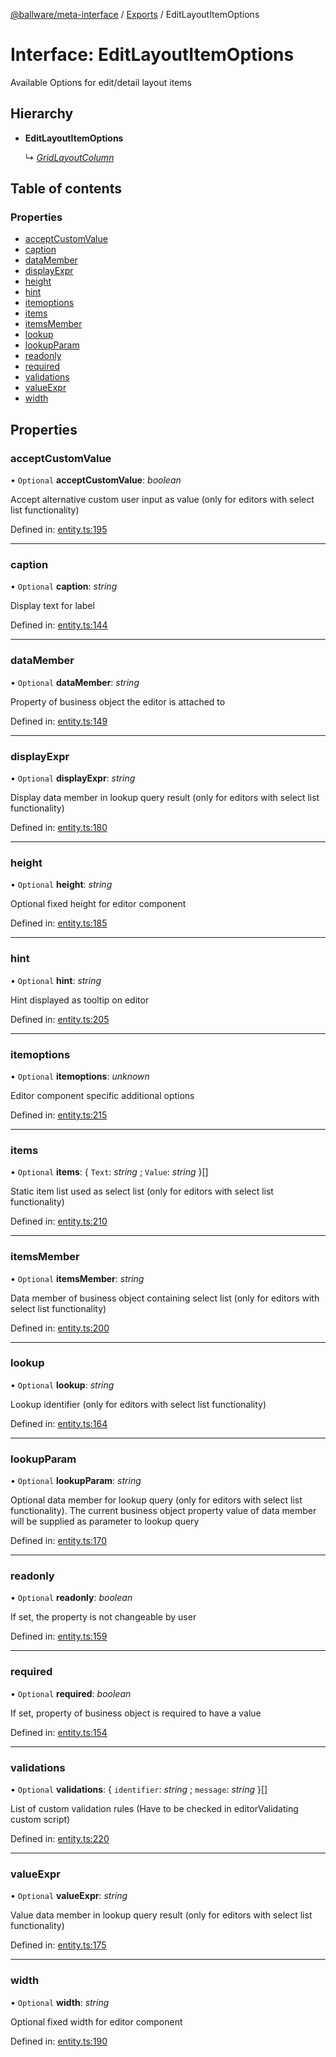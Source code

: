[@ballware/meta-interface](../README.md) / [Exports](../modules.md) / EditLayoutItemOptions

# Interface: EditLayoutItemOptions

Available Options for edit/detail layout items

## Hierarchy

* **EditLayoutItemOptions**

  ↳ [*GridLayoutColumn*](gridlayoutcolumn.md)

## Table of contents

### Properties

- [acceptCustomValue](editlayoutitemoptions.md#acceptcustomvalue)
- [caption](editlayoutitemoptions.md#caption)
- [dataMember](editlayoutitemoptions.md#datamember)
- [displayExpr](editlayoutitemoptions.md#displayexpr)
- [height](editlayoutitemoptions.md#height)
- [hint](editlayoutitemoptions.md#hint)
- [itemoptions](editlayoutitemoptions.md#itemoptions)
- [items](editlayoutitemoptions.md#items)
- [itemsMember](editlayoutitemoptions.md#itemsmember)
- [lookup](editlayoutitemoptions.md#lookup)
- [lookupParam](editlayoutitemoptions.md#lookupparam)
- [readonly](editlayoutitemoptions.md#readonly)
- [required](editlayoutitemoptions.md#required)
- [validations](editlayoutitemoptions.md#validations)
- [valueExpr](editlayoutitemoptions.md#valueexpr)
- [width](editlayoutitemoptions.md#width)

## Properties

### acceptCustomValue

• `Optional` **acceptCustomValue**: *boolean*

Accept alternative custom user input as value (only for editors with select list functionality)

Defined in: [entity.ts:195](https://github.com/ballware/ballware-client/blob/5f55ce4/packages/meta-interface/src/entity.ts#L195)

___

### caption

• `Optional` **caption**: *string*

Display text for label

Defined in: [entity.ts:144](https://github.com/ballware/ballware-client/blob/5f55ce4/packages/meta-interface/src/entity.ts#L144)

___

### dataMember

• `Optional` **dataMember**: *string*

Property of business object the editor is attached to

Defined in: [entity.ts:149](https://github.com/ballware/ballware-client/blob/5f55ce4/packages/meta-interface/src/entity.ts#L149)

___

### displayExpr

• `Optional` **displayExpr**: *string*

Display data member in lookup query result (only for editors with select list functionality)

Defined in: [entity.ts:180](https://github.com/ballware/ballware-client/blob/5f55ce4/packages/meta-interface/src/entity.ts#L180)

___

### height

• `Optional` **height**: *string*

Optional fixed height for editor component

Defined in: [entity.ts:185](https://github.com/ballware/ballware-client/blob/5f55ce4/packages/meta-interface/src/entity.ts#L185)

___

### hint

• `Optional` **hint**: *string*

Hint displayed as tooltip on editor

Defined in: [entity.ts:205](https://github.com/ballware/ballware-client/blob/5f55ce4/packages/meta-interface/src/entity.ts#L205)

___

### itemoptions

• `Optional` **itemoptions**: *unknown*

Editor component specific additional options

Defined in: [entity.ts:215](https://github.com/ballware/ballware-client/blob/5f55ce4/packages/meta-interface/src/entity.ts#L215)

___

### items

• `Optional` **items**: { `Text`: *string* ; `Value`: *string*  }[]

Static item list used as select list (only for editors with select list functionality)

Defined in: [entity.ts:210](https://github.com/ballware/ballware-client/blob/5f55ce4/packages/meta-interface/src/entity.ts#L210)

___

### itemsMember

• `Optional` **itemsMember**: *string*

Data member of business object containing select list (only for editors with select list functionality)

Defined in: [entity.ts:200](https://github.com/ballware/ballware-client/blob/5f55ce4/packages/meta-interface/src/entity.ts#L200)

___

### lookup

• `Optional` **lookup**: *string*

Lookup identifier (only for editors with select list functionality)

Defined in: [entity.ts:164](https://github.com/ballware/ballware-client/blob/5f55ce4/packages/meta-interface/src/entity.ts#L164)

___

### lookupParam

• `Optional` **lookupParam**: *string*

Optional data member for lookup query (only for editors with select list functionality).
The current business object property value of data member will be supplied as parameter to lookup query

Defined in: [entity.ts:170](https://github.com/ballware/ballware-client/blob/5f55ce4/packages/meta-interface/src/entity.ts#L170)

___

### readonly

• `Optional` **readonly**: *boolean*

If set, the property is not changeable by user

Defined in: [entity.ts:159](https://github.com/ballware/ballware-client/blob/5f55ce4/packages/meta-interface/src/entity.ts#L159)

___

### required

• `Optional` **required**: *boolean*

If set, property of business object is required to have a value

Defined in: [entity.ts:154](https://github.com/ballware/ballware-client/blob/5f55ce4/packages/meta-interface/src/entity.ts#L154)

___

### validations

• `Optional` **validations**: { `identifier`: *string* ; `message`: *string*  }[]

List of custom validation rules (Have to be checked in editorValidating custom script)

Defined in: [entity.ts:220](https://github.com/ballware/ballware-client/blob/5f55ce4/packages/meta-interface/src/entity.ts#L220)

___

### valueExpr

• `Optional` **valueExpr**: *string*

Value data member in lookup query result (only for editors with select list functionality)

Defined in: [entity.ts:175](https://github.com/ballware/ballware-client/blob/5f55ce4/packages/meta-interface/src/entity.ts#L175)

___

### width

• `Optional` **width**: *string*

Optional fixed width for editor component

Defined in: [entity.ts:190](https://github.com/ballware/ballware-client/blob/5f55ce4/packages/meta-interface/src/entity.ts#L190)
